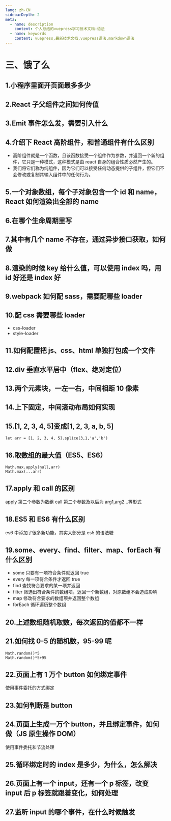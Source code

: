 ```yaml
---
lang: zh-CN
sidebarDepth: 2
meta:
  - name: description
    content: 个人总结的vuepress学习技术文档-语法
  - name: keywords
    content: vuepress,最新技术文档,vuepress语法,markdown语法
---
```


# 三、饿了么

## 1.小程序里面开页面最多多少

## 2.React 子父组件之间如何传值

## 3.Emit 事件怎么发，需要引入什么

## 4.介绍下 React 高阶组件，和普通组件有什么区别

- 高阶组件就是一个函数，且该函数接受一个组件作为参数，并返回一个新的组件，它只是一种模式，这种模式是由 react 自身的组合性质必然产生的。
- 我们将它们称为纯组件，因为它们可以接受任何动态提供的子组件，但它们不会修改或复制其输入组件中的任何行为。

## 5.一个对象数组，每个子对象包含一个 id 和 name，React 如何渲染出全部的 name

## 6.在哪个生命周期里写

## 7.其中有几个 name 不存在，通过异步接口获取，如何做

## 8.渲染的时候 key 给什么值，可以使用 index 吗，用 id 好还是 index 好

## 9.webpack 如何配 sass，需要配哪些 loader

## 10.配 css 需要哪些 loader

- css-loader
- style-loader

## 11.如何配置把 js、css、html 单独打包成一个文件

## 12.div 垂直水平居中（flex、绝对定位）

## 13.两个元素块，一左一右，中间相距 10 像素

## 14.上下固定，中间滚动布局如何实现

## 15.[1, 2, 3, 4, 5]变成[1, 2, 3, a, b, 5]

```
let arr = [1, 2, 3, 4, 5].splice(3,1,'a','b')
```

## 16.取数组的最大值（ES5、ES6）

```
Math.max.apply(null,arr)
Math.max(...arr)
```

## 17.apply 和 call 的区别

apply 第二个参数为数组
call 第二个参数及以后为 arg1,arg2...等形式

## 18.ES5 和 ES6 有什么区别

es6 中添加了很多新功能，其实大部分是 es5 的语法糖

## 19.some、every、find、filter、map、forEach 有什么区别

- some 只要有一项符合条件就返回 true
- every 每一项符合条件才返回 true
- find 查找符合要求的某一项并返回
- filter 筛选出符合条件的数组项，返回一个新数组，对原数组不会造成影响
- map 修改符合要求的数组项并返回整个数组
- forEach 循环遍历整个数组

## 20.上述数组随机取数，每次返回的值都不一样

## 21.如何找 0-5 的随机数，95-99 呢

```
Math.random()*5
Math.random()*5+95
```

## 22.页面上有 1 万个 button 如何绑定事件

使用事件委托的方式绑定

## 23.如何判断是 button

## 24.页面上生成一万个 button，并且绑定事件，如何做（JS 原生操作 DOM）

使用事件委托和节流处理

## 25.循环绑定时的 index 是多少，为什么，怎么解决

## 26.页面上有一个 input，还有一个 p 标签，改变 input 后 p 标签就跟着变化，如何处理

## 27.监听 input 的哪个事件，在什么时候触发

